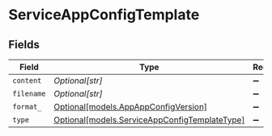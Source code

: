 # ServiceAppConfigTemplate


## Fields

| Field                                                                                      | Type                                                                                       | Required                                                                                   | Description                                                                                |
| ------------------------------------------------------------------------------------------ | ------------------------------------------------------------------------------------------ | ------------------------------------------------------------------------------------------ | ------------------------------------------------------------------------------------------ |
| `content`                                                                                  | *Optional[str]*                                                                            | :heavy_minus_sign:                                                                         | N/A                                                                                        |
| `filename`                                                                                 | *Optional[str]*                                                                            | :heavy_minus_sign:                                                                         | N/A                                                                                        |
| `format_`                                                                                  | [Optional[models.AppAppConfigVersion]](../models/appappconfigversion.md)                   | :heavy_minus_sign:                                                                         | N/A                                                                                        |
| `type`                                                                                     | [Optional[models.ServiceAppConfigTemplateType]](../models/serviceappconfigtemplatetype.md) | :heavy_minus_sign:                                                                         | N/A                                                                                        |